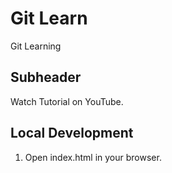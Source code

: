# Git Learn
Git Learning

## Subheader

Watch Tutorial on YouTube.

## Local Development
1. Open index.html in your browser.
